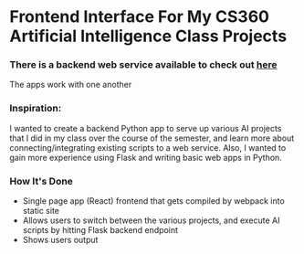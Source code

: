 # Frontend Interface For My CS360 Artificial Intelligence Class Projects

### There is a backend web service available to check out [here](https://github.com/brighton1101/CS360Projects-With-Flask-Backend)
The apps work with one another

### Inspiration:
I wanted to create a backend Python app to serve up various AI projects that I did 
in my class over the course of the semester, and learn more about connecting/integrating existing scripts to a web service. Also, I wanted to gain more experience using Flask and writing basic web apps in Python.

### How It's Done
- Single page app (React) frontend that gets compiled by webpack into static site
- Allows users to switch between the various projects, and execute AI scripts by hitting Flask backend endpoint
- Shows users output